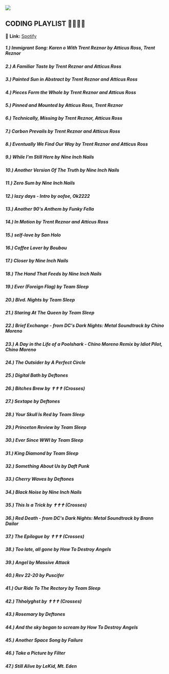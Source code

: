 ![](https://i.imgur.com/sVnBbff.png)
## CODING PLAYLIST 👩‍💻👨‍💻
🔗 **Link:**  [Spotify](https://open.spotify.com/playlist/6YG1RLRCWJM4JZaLke1aVf?si=FazkdH3CRqSUd58JvDCq6g)
##### 1.) Immigrant Song: Karen o With Trent Reznor by Atticus Ross, Trent Reznor
##### 2.) A Familiar Taste by Trent Reznor and Atticus Ross
##### 3.) Painted Sun in Abstract by Trent Reznor and Atticus Ross
##### 4.) Pieces Form the Whole by Trent Reznor and Atticus Ross
##### 5.) Pinned and Mounted by Atticus Ross, Trent Reznor
##### 6.) Technically, Missing by Trent Reznor, Atticus Ross
##### 7.) Carbon Prevails by Trent Reznor and Atticus Ross
##### 8.) Eventually We Find Our Way by Trent Reznor and Atticus Ross
##### 9.) While I'm Still Here by Nine Inch Nails
##### 10.) Another Version Of The Truth by Nine Inch Nails
##### 11.) Zero Sum by Nine Inch Nails
##### 12.) lazy days - Intro by oofoe, Ok2222
##### 13.) Another 90's Anthem by Funky Fella
##### 14.) In Motion by Trent Reznor and Atticus Ross
##### 15.) self-love by San Holo
##### 16.) Coffee Lover by Boubou
##### 17.) Closer by Nine Inch Nails
##### 18.) The Hand That Feeds by Nine Inch Nails
##### 19.) Ever (Foreign Flag) by Team Sleep
##### 20.) Blvd. Nights by Team Sleep
##### 21.) Staring At The Queen by Team Sleep
##### 22.) Brief Exchange - from DC's Dark Nights: Metal Soundtrack by Chino Moreno
##### 23.) A Day in the Life of a Poolshark - Chino Moreno Remix by Idiot Pilot, Chino Moreno
##### 24.) The Outsider by A Perfect Circle
##### 25.) Digital Bath by Deftones
##### 26.) Bitches Brew by ✝✝✝ (Crosses)
##### 27.) Sextape by Deftones
##### 28.) Your Skull Is Red by Team Sleep
##### 29.) Princeton Review by Team Sleep
##### 30.) Ever Since WWI by Team Sleep
##### 31.) King Diamond by Team Sleep
##### 32.) Something About Us by Daft Punk
##### 33.) Cherry Waves by Deftones
##### 34.) Black Noise by Nine Inch Nails
##### 35.) This Is a Trick by ✝✝✝ (Crosses)
##### 36.) Red Death - from DC's Dark Nights: Metal Soundtrack by Brann Dailor
##### 37.) The Epilogue by ✝✝✝ (Crosses)
##### 38.) Too late, all gone by How To Destroy Angels
##### 39.) Angel by Massive Attack
##### 40.) Rev 22-20 by Puscifer
##### 41.) Our Ride To The Rectory by Team Sleep
##### 42.) Thholyghst by ✝✝✝ (Crosses)
##### 43.) Rosemary by Deftones
##### 44.) And the sky began to scream by How To Destroy Angels
##### 45.) Another Space Song by Failure
##### 46.) Take a Picture by Filter
##### 47.) Still Alive by LeKid, Mt. Eden
